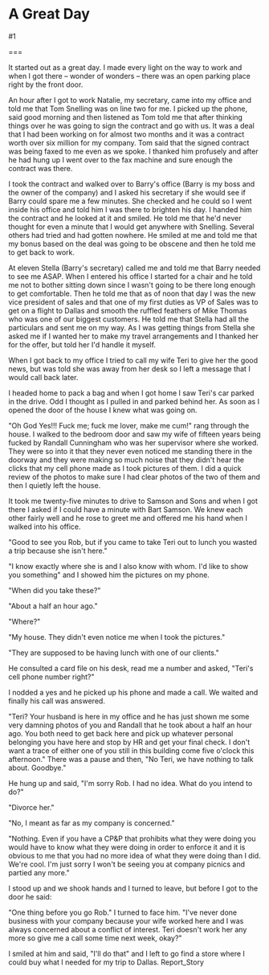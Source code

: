 A Great Day
===========
#1 

 

 

===

It started out as a great day. I made every light on the way to work and when I got there – wonder of wonders – there was an open parking place right by the front door. 

 An hour after I got to work Natalie, my secretary, came into my office and told me that Tom Snelling was on line two for me. I picked up the phone, said good morning and then listened as Tom told me that after thinking things over he was going to sign the contract and go with us. It was a deal that I had been working on for almost two months and it was a contract worth over six million for my company. Tom said that the signed contract was being faxed to me even as we spoke. I thanked him profusely and after he had hung up I went over to the fax machine and sure enough the contract was there. 

 I took the contract and walked over to Barry's office (Barry is my boss and the owner of the company) and I asked his secretary if she would see if Barry could spare me a few minutes. She checked and he could so I went inside his office and told him I was there to brighten his day. I handed him the contract and he looked at it and smiled. He told me that he'd never thought for even a minute that I would get anywhere with Snelling. Several others had tried and had gotten nowhere. He smiled at me and told me that my bonus based on the deal was going to be obscene and then he told me to get back to work. 

 At eleven Stella (Barry's secretary) called me and told me that Barry needed to see me ASAP. When I entered his office I started for a chair and he told me not to bother sitting down since I wasn't going to be there long enough to get comfortable. Then he told me that as of noon that day I was the new vice president of sales and that one of my first duties as VP of Sales was to get on a flight to Dallas and smooth the ruffled feathers of Mike Thomas who was one of our biggest customers. He told me that Stella had all the particulars and sent me on my way. As I was getting things from Stella she asked me if I wanted her to make my travel arrangements and I thanked her for the offer, but told her I'd handle it myself. 

 When I got back to my office I tried to call my wife Teri to give her the good news, but was told she was away from her desk so I left a message that I would call back later. 

 I headed home to pack a bag and when I got home I saw Teri's car parked in the drive. Odd I thought as I pulled in and parked behind her. As soon as I opened the door of the house I knew what was going on. 

 "Oh God Yes!!! Fuck me; fuck me lover, make me cum!" rang through the house. I walked to the bedroom door and saw my wife of fifteen years being fucked by Randall Cunningham who was her supervisor where she worked. They were so into it that they never even noticed me standing there in the doorway and they were making so much noise that they didn't hear the clicks that my cell phone made as I took pictures of them. I did a quick review of the photos to make sure I had clear photos of the two of them and then I quietly left the house. 

 It took me twenty-five minutes to drive to Samson and Sons and when I got there I asked if I could have a minute with Bart Samson. We knew each other fairly well and he rose to greet me and offered me his hand when I walked into his office. 

 "Good to see you Rob, but if you came to take Teri out to lunch you wasted a trip because she isn't here." 

 "I know exactly where she is and I also know with whom. I'd like to show you something" and I showed him the pictures on my phone. 

 "When did you take these?" 

 "About a half an hour ago." 

 "Where?" 

 "My house. They didn't even notice me when I took the pictures." 

 "They are supposed to be having lunch with one of our clients." 

 He consulted a card file on his desk, read me a number and asked, "Teri's cell phone number right?" 

 I nodded a yes and he picked up his phone and made a call. We waited and finally his call was answered. 

 "Teri? Your husband is here in my office and he has just shown me some very damning photos of you and Randall that he took about a half an hour ago. You both need to get back here and pick up whatever personal belonging you have here and stop by HR and get your final check. I don't want a trace of either one of you still in this building come five o'clock this afternoon." There was a pause and then, "No Teri, we have nothing to talk about. Goodbye." 

 He hung up and said, "I'm sorry Rob. I had no idea. What do you intend to do?" 

 "Divorce her." 

 "No, I meant as far as my company is concerned." 

 "Nothing. Even if you have a CP&P that prohibits what they were doing you would have to know what they were doing in order to enforce it and it is obvious to me that you had no more idea of what they were doing than I did. We're cool. I'm just sorry I won't be seeing you at company picnics and partied any more." 

 I stood up and we shook hands and I turned to leave, but before I got to the door he said: 

 "One thing before you go Rob." I turned to face him. "I've never done business with your company because your wife worked here and I was always concerned about a conflict of interest. Teri doesn't work her any more so give me a call some time next week, okay?" 

 I smiled at him and said, "I'll do that" and I left to go find a store where I could buy what I needed for my trip to Dallas. Report_Story 
